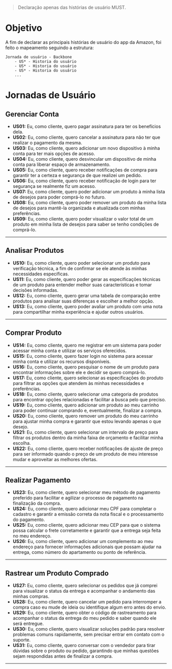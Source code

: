 > Declaração apenas das histórias de usuário MUST.

# Objetivo

A fim de declarar as principais histórias de usuário do app da Amazon, foi feito o mapeamento seguindo a estrutura:

```
Jornada de usuário - Backbone
    - US* - Historia do usuário
    - US* - Historia do usuário
    - US* - Historia do usuário
    ...
```
# Jornadas de Usuário

## Gerenciar Conta
- **US01:** Eu, como cliente, quero pagar assinatura para ter os benefícios dela.
- **US02:** Eu, como cliente, quero cancelar a assinatura para não ter que realizar o pagamento da mesma.
- **US03:** Eu, como cliente, quero adicionar um novo dispositivo à minha conta para ter mais opções de acesso.
- **US04:** Eu, como cliente, quero desvincular um dispositivo de minha conta para liberar espaço de armazenamento.
- **US05:** Eu, como cliente, quero receber notificações de compra para garantir ter a certeza e segurança de que realizei um pedido.
- **US06:** Eu, como cliente, quero receber notificação de login para ter segurança se realmente fiz um acesso.
- **US07:** Eu, como cliente, quero poder adicionar um produto à minha lista de desejos para poder comprá-lo no futuro.
- **US08:** Eu, como cliente, quero poder remover um produto da minha lista de desejos para mantê-la organizada e atualizada com minhas preferências.
- **US09:** Eu, como cliente, quero poder visualizar o valor total de um produto em minha lista de desejos para saber se tenho condições de comprá-lo.

---

## Analisar Produtos
- **US10:** Eu, como cliente, quero poder selecionar um produto para verificação técnica, a fim de confirmar se ele atende às minhas necessidades específicas.
- **US11:** Eu, como cliente, quero poder gerar as especificações técnicas de um produto para entender melhor suas características e tomar decisões informadas.
- **US12:** Eu, como cliente, quero gerar uma tabela de comparação entre produtos para analisar suas diferenças e escolher a melhor opção.
- **US13:** Eu, como cliente, quero poder avaliar um produto com uma nota para compartilhar minha experiência e ajudar outros usuários.

---

## Comprar Produto
- **US14:** Eu, como cliente, quero me registrar em um sistema para poder acessar minha conta e utilizar os serviços oferecidos.
- **US15:** Eu, como cliente, quero fazer login no sistema para acessar minha conta e utilizar os recursos disponíveis.
- **US16:** Eu, como cliente, quero pesquisar o nome de um produto para encontrar informações sobre ele e decidir se quero comprá-lo.
- **US17:** Eu, como cliente, quero selecionar as especificações do produto para filtrar as opções que atendem às minhas necessidades e preferências.
- **US18:** Eu, como cliente, quero selecionar uma categoria de produtos para encontrar opções relacionadas e facilitar a busca pelo que preciso.
- **US19:** Eu, como cliente, quero adicionar um produto ao meu carrinho para poder continuar comprando e, eventualmente, finalizar a compra.
- **US20:** Eu, como cliente, quero remover um produto do meu carrinho para ajustar minha compra e garantir que estou levando apenas o que desejo.
- **US21:** Eu, como cliente, quero selecionar um intervalo de preço para filtrar os produtos dentro da minha faixa de orçamento e facilitar minha escolha.
- **US22:** Eu, como cliente, quero receber notificações de ajuste de preço para ser informado quando o preço de um produto de meu interesse mudar e aproveitar as melhores ofertas.

---

## Realizar Pagamento
- **US23:** Eu, como cliente, quero selecionar meu método de pagamento preferido para facilitar e agilizar o processo de pagamento na finalização da compra.
- **US24:** Eu, como cliente, quero adicionar meu CPF para completar o cadastro e garantir a emissão correta da nota fiscal e o processamento do pagamento.
- **US25:** Eu, como cliente, quero adicionar meu CEP para que o sistema possa calcular o frete corretamente e garantir que a entrega seja feita no meu endereço.
- **US26:** Eu, como cliente, quero adicionar um complemento ao meu endereço para fornecer informações adicionais que possam ajudar na entrega, como número do apartamento ou ponto de referência.

---

## Rastrear um Produto Comprado
- **US27:** Eu, como cliente, quero selecionar os pedidos que já comprei para visualizar o status da entrega e acompanhar o andamento das minhas compras.
- **US28:** Eu, como cliente, quero cancelar um pedido para interromper a compra caso eu mude de ideia ou identifique algum erro antes do envio.
- **US29:** Eu, como cliente, quero obter o código de rastreamento para acompanhar o status da entrega do meu pedido e saber quando ele será entregue.
- **US30:** Eu, como cliente, quero visualizar soluções padrão para resolver problemas comuns rapidamente, sem precisar entrar em contato com o suporte.
- **US31:** Eu, como cliente, quero conversar com o vendedor para tirar dúvidas sobre o produto ou pedido, garantindo que minhas questões sejam respondidas antes de finalizar a compra.

--- 

